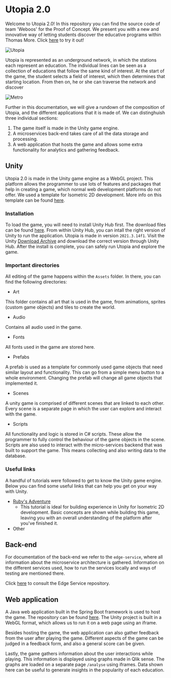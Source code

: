 # Utopia 2.0
Welcome to Utopia 2.0! In this repository you can find the source code of team 'Weboos' for the Proof of Concept. We present you with a new and innovative way of letting students discover the educative programs within Thomas More. Click [here](https://utopia-utopiasite-kevinvandeputte-tm.cloud.okteto.net/) to try it out!

![Utopia](https://user-images.githubusercontent.com/74854941/212747487-a3783889-fae9-4cdf-b17f-36f2a3429990.png)

Utopia is represented as an underground network, in which the stations each represent an education. The individual lines can be seen as a collection of educations that follow the same kind of interest. At the start of the game, the student selects a field of interest, which then determines that starting location. From then on, he or she can traverse the network and discover 

![Metro](https://user-images.githubusercontent.com/74854941/212755668-511688ca-6d7e-4c9a-8a33-e5dd3e1bfc0e.png)

Further in this documentation, we will give a rundown of the composition of Utopia, and the different applications that it is made of. We can distinghuish three individual sections:
1. The game itself is made in the Unity game engine.
2. A microservices back-end takes care of all the data storage and processing.
3. A web application that hosts the game and allows some extra functionality for analytics and gathering feedback.

## Unity
Utopia 2.0 is made in the Unity game engine as a WebGL project. This platform allows the programmer to use lots of features and packages that help in creating a game, which normal web development platforms do not offer. We used a template for Isometric 2D development. More info on this template can be found [here](https://blog.unity.com/technology/isometric-2d-environments-with-tilemap).

### Installation
To load the game, you will need to install Unity Hub first. The download files can be found [here](https://unity.com/download). From within Unity Hub, you can intall the right version of Unity to run the application. Utopia is made in version `2021.3.14f1`. Visit the Unity [Download Archive](https://unity.com/releases/editor/archive) and download the correct version through Unity Hub. After the install is complete, you can safely run Utopia and explore the game.

### Important directories
All editing of the game happens within the `Assets` folder. In there, you can find the following directories:
- Art

This folder contains all art that is used in the game, from animations, sprites (custom game objects) and tiles to create the world.

- Audio

Contains all audio used in the game.

- Fonts

All fonts used in the game are stored here.

- Prefabs

A prefab is used as a template for commonly used game objects that need similar layout and functionality. This can go from a simple menu button to a whole environment. Changing the prefab will change all game objects that implemented it.

- Scenes

A unity game is comprised of different scenes that are linked to each other. Every scene is a separate page in which the user can explore and interact with the game.

- Scripts

All functionality and logic is stored in C# scripts. These allow the programmer to fully control the behaviour of the game objects in the scene. Scripts are also used to interact with the micro-services backend that was built to support the game. This means collecting and also writing data to the database.

### Useful links
A handful of tutorials were followed to get to know the Unity game engine. Below you can find some useful links that can help you get on your way with Unity.

- [Ruby's Adventure](https://learn.unity.com/project/ruby-s-2d-rpg)
  - This tutorial is ideal for building experience in Unity for Isometric 2D development. Basic concepts are shown while building this game, leaving you with an overall understanding of the platform after you've finished it.
- Other


## Back-end
For documentation of the back-end we refer to the `edge-service`, where all information about the microservice architecture is gathered. Information on the different services used, how to run the services locally and ways of testing are mentioned there.

Click [here](https://github.com/KevinVandeputte-TM/utopia_edgeservice) to consult the Edge Service repository.

## Web application
A Java web application built in the Spring Boot framework is used to host the game. The repository can be found [here](https://github.com/ValerieBecquart/project4website). The Unity project is built in a WebGL format, which allows us to run it on a web page using an iframe. 

Besides hosting the game, the web application can also gather feedback from the user after playing the game. Different aspects of the game can be judged in a feedback form, and also a general score can be given.

Lastly, the game gathers information about the user interactions while playing. This information is displayed using graphs made in Qlik sense. The graphs are loaded on a separate page `/analyse` using iframes. Data shown here can be useful to generate insights in the popularity of each education.
